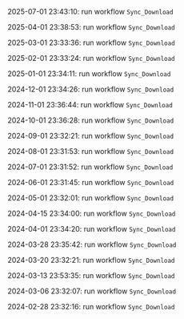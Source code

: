 2025-07-01 23:43:10: run workflow `Sync_Download` 

2025-04-01 23:38:53: run workflow `Sync_Download` 

2025-03-01 23:33:36: run workflow `Sync_Download` 

2025-02-01 23:33:24: run workflow `Sync_Download` 

2025-01-01 23:34:11: run workflow `Sync_Download` 

2024-12-01 23:34:26: run workflow `Sync_Download` 

2024-11-01 23:36:44: run workflow `Sync_Download` 

2024-10-01 23:36:28: run workflow `Sync_Download` 

2024-09-01 23:32:21: run workflow `Sync_Download` 

2024-08-01 23:31:53: run workflow `Sync_Download` 

2024-07-01 23:31:52: run workflow `Sync_Download` 

2024-06-01 23:31:45: run workflow `Sync_Download` 

2024-05-01 23:32:01: run workflow `Sync_Download` 

2024-04-15 23:34:00: run workflow `Sync_Download` 

2024-04-01 23:34:20: run workflow `Sync_Download` 

2024-03-28 23:35:42: run workflow `Sync_Download` 

2024-03-20 23:32:21: run workflow `Sync_Download` 

2024-03-13 23:53:35: run workflow `Sync_Download` 

2024-03-06 23:32:07: run workflow `Sync_Download` 

2024-02-28 23:32:16: run workflow `Sync_Download` 


